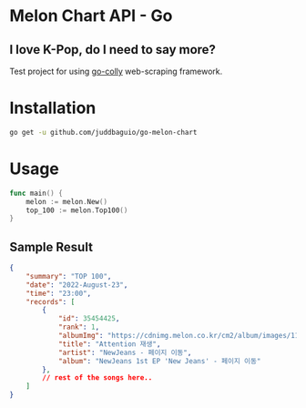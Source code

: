 # Melon Chart API - Go
## I love K-Pop, do I need to say more?

Test project for using [go-colly](https://github.com/gocolly/colly) web-scraping framework.

# Installation
```bash
go get -u github.com/juddbaguio/go-melon-chart
```

# Usage
```go
func main() {
    melon := melon.New()
    top_100 := melon.Top100()
}
```

## Sample Result
```json
{
	"summary": "TOP 100",
	"date": "2022-August-23",
	"time": "23:00",
	"records": [
		{
			"id": 35454425,
			"rank": 1,
			"albumImg": "https://cdnimg.melon.co.kr/cm2/album/images/110/11/565/11011565_20220801102637_500.jpg/melon/resize/120/quality/80/optimize",
			"title": "Attention 재생",
			"artist": "NewJeans - 페이지 이동",
			"album": "NewJeans 1st EP 'New Jeans' - 페이지 이동"
		},
        // rest of the songs here..
	]
}
```